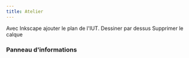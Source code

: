 ```yaml
---
title: Atelier
---
```


Avec Inkscape ajouter le plan de l'IUT. Dessiner par dessus
Supprimer le calque


### Panneau d'informations
